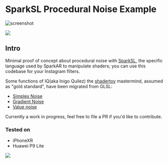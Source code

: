# SparkSL Procedural Noise Example

![screenshot](https://spleennooname.github.io/sparksl-noise/1.png)

![](https://img.shields.io/badge/sdk-v106-green)

## Intro

Minimal proof of concept about procedural noise with [SparkSL](https://sparkar.facebook.com/ar-studio/learn/sparksl/sparksl-overview), the specific language used by SparkAR to manipulate shaders; you can use this codebase for your Instagram filters.

Some functions of IQ(aka Inigo Quilez) the [shadertoy](https://www.shadertoy.com/) mastermind, assumed as "gold standard", have been migrated from GLSL:

- [Simplex Noise](https://www.shadertoy.com/view/Msf3WH)
- [Gradient Noise](https://www.shadertoy.com/view/XdXGW8)
- [Value noise](https://www.shadertoy.com/view/lsf3WH)

Currently a work in progress, feel free to file a PR if you'd like to contribute.

### Tested on

-  iPhoneXR
 - Huawei P9 Lite


![](https://spleennooname.github.io/sparksl-noise/2.jpeg)